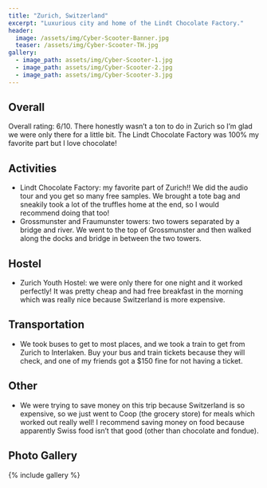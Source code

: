 ```yaml
---
title: "Zurich, Switzerland"
excerpt: "Luxurious city and home of the Lindt Chocolate Factory."
header:
  image: /assets/img/Cyber-Scooter-Banner.jpg
  teaser: /assets/img/Cyber-Scooter-TH.jpg
gallery:
  - image_path: assets/img/Cyber-Scooter-1.jpg
  - image_path: assets/img/Cyber-Scooter-2.jpg
  - image_path: assets/img/Cyber-Scooter-3.jpg
---
```


## Overall
Overall rating: 6/10. There honestly wasn’t a ton to do in Zurich so I’m glad we were only there for a little bit. The Lindt Chocolate Factory was 100% my favorite part but I love chocolate!

## Activities
* Lindt Chocolate Factory: my favorite part of Zurich!! We did the audio tour and you get so many free samples. We brought a tote bag and sneakily took a lot of the truffles home at the end, so I would recommend doing that too! 
* Grossmunster and Fraumunster towers: two towers separated by a bridge and river. We went to the top of Grossmunster and then walked along the docks and bridge in between the two towers. 

## Hostel
* Zurich Youth Hostel: we were only there for one night and it worked perfectly! It was pretty cheap and had free breakfast in the morning which was really nice because Switzerland is more expensive.

## Transportation
* We took buses to get to most places, and we took a train to get from Zurich to Interlaken. Buy your bus and train tickets because they will check, and one of my friends got a $150 fine for not having a ticket. 

## Other
* We were trying to save money on this trip because Switzerland is so expensive, so we just went to Coop (the grocery store) for meals which worked out really well! I recommend saving money on food because apparently Swiss food isn’t that good (other than chocolate and fondue). 

## Photo Gallery
{% include gallery %}

